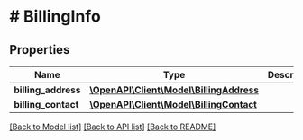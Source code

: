 # # BillingInfo

## Properties

Name | Type | Description | Notes
------------ | ------------- | ------------- | -------------
**billing_address** | [**\OpenAPI\Client\Model\BillingAddress**](.md) |  | [optional]
**billing_contact** | [**\OpenAPI\Client\Model\BillingContact**](.md) |  | [optional]

[[Back to Model list]](../../README.md#models) [[Back to API list]](../../README.md#endpoints) [[Back to README]](../../README.md)
